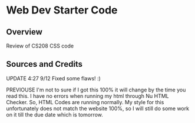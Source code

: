 # Web Dev Starter Code

## Overview

Review of CS208 CSS code

## Sources and Credits

UPDATE 4:27 9/12
Fixed some flaws! :)

PREVIOUSE
I'm not to sure if I got this 100% it will change by the time you read this.
I have no errors when running my html through Nu HTML Checker. So, HTML Codes
are running normally. My style for this unfortunately does not match the website
100%, so I will still do some work on it till the due date which is tomorrow.